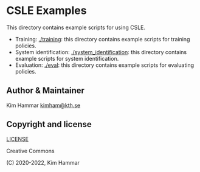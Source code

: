 # CSLE Examples

This directory contains example scripts for using CSLE. 

- Training: [./training](training): this directory contains example scripts for training policies.
- System identification: [./system_identification](data_collection): this directory contains example scripts for system identification.
- Evaluation: [./eval](eval): this directory contains example scripts for evaluating policies.

## Author & Maintainer

Kim Hammar <kimham@kth.se>

## Copyright and license

[LICENSE](../LICENSE.md)

Creative Commons

(C) 2020-2022, Kim Hammar
